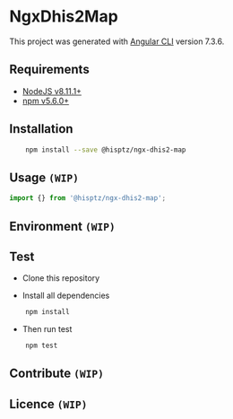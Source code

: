 # NgxDhis2Map

This project was generated with [Angular CLI](https://github.com/angular/angular-cli) version 7.3.6.

## Requirements

- [NodeJS v8.11.1+](https://nodejs.org)
- [npm v5.6.0+](https://www.npmjs.com/)

## Installation

```sh
    npm install --save @hisptz/ngx-dhis2-map
```

## Usage `(WIP)`

```js
import {} from '@hisptz/ngx-dhis2-map';
```

## Environment `(WIP)`

## Test

- Clone this repository

- Install all dependencies

```sh
    npm install
```

- Then run test

```sh
    npm test
```

## Contribute `(WIP)`

## Licence `(WIP)`
